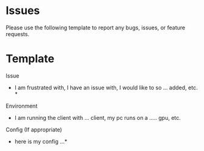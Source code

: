 # Issues

Please use the following template to report any bugs, issues, or feature requests.

# Template

Issue
* I am frustrated with, I have an issue with, I would like to so ... added, etc. *

Environment
* I am running the client with ... client, my pc runs on a ..... gpu, etc.

Config (If appropriate)
* here is my config ...*
